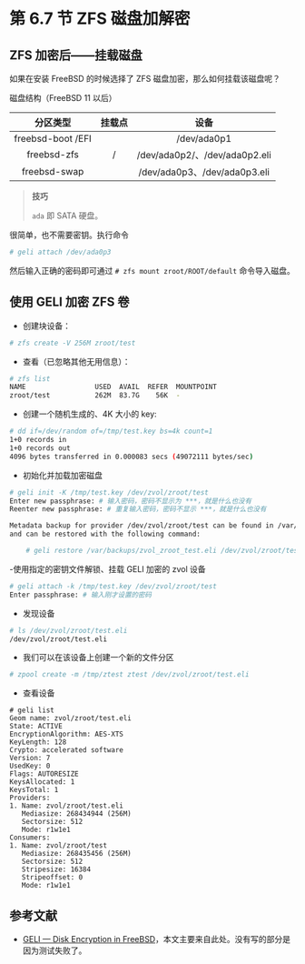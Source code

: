 # 第 6.7 节 ZFS 磁盘加解密

## ZFS 加密后——挂载磁盘

如果在安装 FreeBSD 的时候选择了 ZFS 磁盘加密，那么如何挂载该磁盘呢？

磁盘结构（FreeBSD 11 以后）

|     分区类型      | 挂载点 |             设备              |
| :---------------: | :----: | :---------------------------: |
| freebsd-boot /EFI |        |          /dev/ada0p1          |
|    freebsd-zfs    |   /    | /dev/ada0p2/、/dev/ada0p2.eli |
|   freebsd-swap    |        | /dev/ada0p3、/dev/ada0p3.eli  |

>**技巧**
>
>`ada` 即 SATA 硬盘。

很简单，也不需要密钥。执行命令 

```sh
# geli attach /dev/ada0p3
```

然后输入正确的密码即可通过 `# zfs mount zroot/ROOT/default` 命令导入磁盘。

## 使用 GELI 加密 ZFS 卷

- 创建块设备：

```sh
# zfs create -V 256M zroot/test
```

- 查看（已忽略其他无用信息）：

```sh
# zfs list
NAME                 USED  AVAIL  REFER  MOUNTPOINT
zroot/test           262M  83.7G    56K  -
```

- 创建一个随机生成的、4K 大小的 key:

```sh
# dd if=/dev/random of=/tmp/test.key bs=4k count=1
1+0 records in
1+0 records out
4096 bytes transferred in 0.000083 secs (49072111 bytes/sec)
```

-  初始化并加载加密磁盘

```sh
# geli init -K /tmp/test.key /dev/zvol/zroot/test
Enter new passphrase: # 输入密码，密码不显示为 ***，就是什么也没有
Reenter new passphrase: # 重复输入密码，密码不显示 ***，就是什么也没有

Metadata backup for provider /dev/zvol/zroot/test can be found in /var/backups/zvol_zroot_test.eli
and can be restored with the following command:

	# geli restore /var/backups/zvol_zroot_test.eli /dev/zvol/zroot/test
```

-使用指定的密钥文件解锁、挂载 GELI 加密的 zvol 设备

```sh
# geli attach -k /tmp/test.key /dev/zvol/zroot/test
Enter passphrase: # 输入刚才设置的密码
```

- 发现设备

```sh
# ls /dev/zvol/zroot/test.eli
/dev/zvol/zroot/test.eli
```

- 我们可以在该设备上创建一个新的文件分区

```sh
# zpool create -m /tmp/ztest ztest /dev/zvol/zroot/test.eli
```

- 查看设备
```
# geli list
Geom name: zvol/zroot/test.eli
State: ACTIVE
EncryptionAlgorithm: AES-XTS
KeyLength: 128
Crypto: accelerated software
Version: 7
UsedKey: 0
Flags: AUTORESIZE
KeysAllocated: 1
KeysTotal: 1
Providers:
1. Name: zvol/zroot/test.eli
   Mediasize: 268434944 (256M)
   Sectorsize: 512
   Mode: r1w1e1
Consumers:
1. Name: zvol/zroot/test
   Mediasize: 268435456 (256M)
   Sectorsize: 512
   Stripesize: 16384
   Stripeoffset: 0
   Mode: r1w1e1
```


## 参考文献

- [GELI — Disk Encryption in FreeBSD](https://bsd-pl.org/assets/talks/2018-11-15_0_Micha%C5%82-Borysiak_GELI-Disk-encryption-in-FreeBSD.pdf)，本文主要来自此处。没有写的部分是因为测试失败了。

